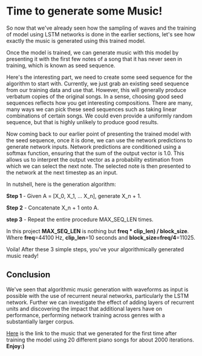 # Time to generate some Music!

So now that we've already seen how the sampling of waves and the training of model using LSTM networks is done in the earlier sections, let's see how exactly the music is generated using this trained model.

Once the model is trained, we can generate music with this model by presenting it with the first few notes of a song that it has never seen in training, which is known as seed sequence.

Here's the interesting part, we need to create some seed sequence for the algorithm to start with. Currently, we just grab an existing seed sequence from our training data and use that. However, this will generally produce verbatum copies of the original songs. In a sense, choosing good seed sequences reflects how you get interesting compositions. There are many, many ways we can pick these seed sequences such as taking linear combinations of certain songs. We could even provide a uniformly random sequence, but that is highly unlikely to produce good results.

Now coming back to our earlier point of presenting the trained model with the seed sequence, once it is done, we can use the network predictions to generate network inputs. Network predictions are conditioned using a softmax function, ensuring that the sum of the output vector is 1.0. This allows us to interpret the output vector as a probability estimation from which we can select the next note. The selected note is then presented to the network at the next timestep as an input. 

In nutshell, here is the generation algorithm:

**Step 1** - Given A = [X\_0, X\_1, ... X\_n], generate X\_n + 1.

**Step 2** - Concatenate X\_n + 1 onto A.

**step 3** - Repeat the entire procedure MAX\_SEQ\_LEN times.

In this project **MAX\_SEQ\_LEN** is nothing but **freq \* clip\_len) / block\_size**.
Where **freq**=44100 Hz, **clip\_len**=10 seconds and **block\_size=freq/4**=11025.

Voila! After these 3 simple steps, you've your algorithmically generated music ready! 

## Conclusion

We've seen that algorithmic music generation with waveforms as input is possible with the use of recurrent neural networks, particularly the LSTM network. Further we can investigate the effect of adding layers of recurrent units and discovering the impact that additional layers have on performance, performing network training across genres with a substantially larger corpus.  

[Here](https://soundcloud.com/padmaja-bhagwat/generated-music) is the link to the music that we generated for the first time after training the model using 20 different piano songs for about 2000 iterations. **Enjoy:)**
